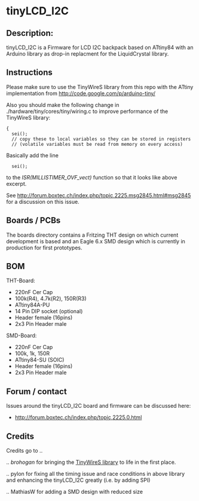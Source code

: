 tinyLCD_I2C
===========

Description:
------------
tinyLCD_I2C is a Firmware for LCD I2C backpack based on ATtiny84 with an Arduino library as drop-in replacment for the LiquidCrystal library.

Instructions
------------
Please make sure to use the TinyWireS library from this repo with the ATtiny implementation from
http://code.google.com/p/arduino-tiny/

Also you should make the following change in ./hardware/tiny/cores/tiny/wiring.c to improve performance of the TinyWireS library:

```ISR(MILLISTIMER_OVF_vect)
{
  sei();
  // copy these to local variables so they can be stored in registers
  // (volatile variables must be read from memory on every access)
```
Basically add the line
```
  sei();
```
to the *ISR(MILLISTIMER_OVF_vect)* function so that it looks like above excerpt.

See http://forum.boxtec.ch/index.php/topic,2225.msg2845.html#msg2845 for a discussion on this issue.

Boards / PCBs
-------------
The boards directory contains a Fritzing THT design on which current development is based and an Eagle 6.x SMD design which is currently in production for first prototypes.

BOM
---
THT-Board:
- 220nF Cer Cap
- 100k(R4), 4.7k(R2), 150R(R3)
- ATtiny84A-PU
- 14 Pin DIP socket (optional)
- Header female (16pins)
- 2x3 Pin Header male

SMD-Board:
- 220nF Cer Cap
- 100k, 1k, 150R
- ATtiny84-SU (SOIC)
- Header female (16pins)
- 2x3 Pin Header male

Forum / contact
---------------
Issues around the tinyLCD_I2C board and firmware can be discussed here:
- http://forum.boxtec.ch/index.php/topic,2225.0.html

Credits
-------
Credits go to ..

.. *brohogan* for bringing the [TinyWireS library](http://playground.arduino.cc/Code/USIi2c) to life in the first place.

.. pylon for fixing all the timing issue and race conditions in above library and enhancing the tinyLCD_I2C greatly (i.e. by adding SPI)

.. MathiasW for adding a SMD design with reduced size

